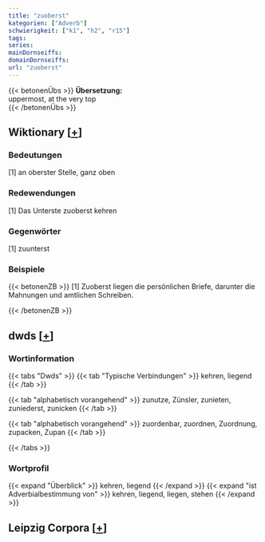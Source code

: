 ```yaml
---
title: "zuoberst"
kategorien: ["Adverb"]
schwierigkeit: ["k1", "h2", "r15"]
tags:
series:
mainDornseiffs:
domainDornseiffs:
url: "zuoberst"
---
```


{{< betonenÜbs >}}
**Übersetzung:**  
uppermost, at the very top  
{{< /betonenÜbs >}}

## Wiktionary [[+](https://de.wiktionary.org/wiki/zuoberst)]

### Bedeutungen
[1] an oberster Stelle, ganz oben  

### Redewendungen
[1] Das Unterste zuoberst kehren  

### Gegenwörter
[1] zuunterst  

### Beispiele
{{< betonenZB >}}
[1] Zuoberst liegen die persönlichen Briefe, darunter die Mahnungen und amtlichen Schreiben.  

{{< /betonenZB >}}


## dwds [[+](https://www.dwds.de/wb/zuoberst)]

### Wortinformation
{{< tabs "Dwds" >}}
{{< tab "Typische Verbindungen" >}}
kehren, liegend
{{< /tab >}}

{{< tab "alphabetisch vorangehend" >}}
zunutze, Zünsler, zunieten, zuniederst, zunicken
{{< /tab >}}

{{< tab "alphabetisch vorangehend" >}}
zuordenbar, zuordnen, Zuordnung, zupacken, Zupan
{{< /tab >}}

{{< /tabs >}}

### Wortprofil
{{< expand "Überblick" >}} kehren, liegend {{< /expand >}}
{{< expand "ist Adverbialbestimmung von" >}} kehren, liegend, liegen, stehen {{< /expand >}}

## Leipzig Corpora [[+](https://corpora.uni-leipzig.de/en/res?word=zuoberst&corpusId=deu_newscrawl-public_2018)]

